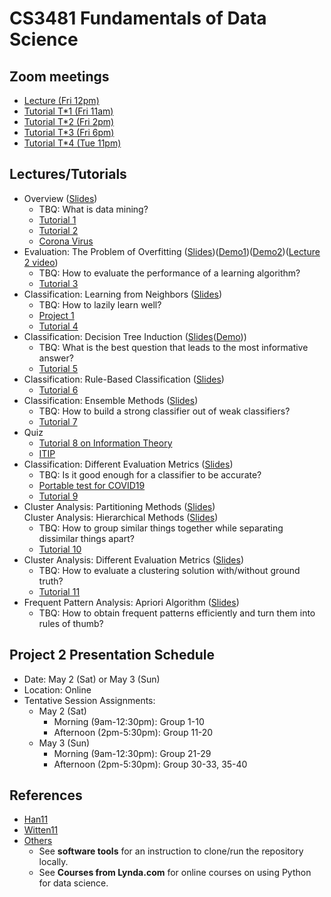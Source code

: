 # CS3481 Fundamentals of Data Science

## Zoom meetings

- [Lecture (Fri 12pm)](https://canvas.cityu.edu.hk/courses/32828/external_tools/1075)
- [Tutorial T\*1 (Fri 11am)](https://canvas.cityu.edu.hk/courses/32828/external_tools/1075)
- [Tutorial T\*2 (Fri 2pm)](https://canvas.cityu.edu.hk/courses/32828/external_tools/1075)
- [Tutorial T\*3 (Fri 6pm)](https://canvas.cityu.edu.hk/courses/32828/external_tools/1075)
- [Tutorial T\*4 (Tue 11pm)](https://canvas.cityu.edu.hk/courses/32828/external_tools/1075)

## Lectures/Tutorials

- Overview ([Slides](https://portland-my.sharepoint.com/:p:/g/personal/chaozhao6-c_ad_cityu_edu_hk/EUFq0nbl5tFHpKsbY0rwqcsBRy2ANsxS0CP_4O4TrZ1qwg?e=zY3455))
  - TBQ: What is data mining?
  - [Tutorial 1](./CS3481_Tutorial_1.ipynb)
  - [Tutorial 2](./CS3481_Tutorial_2.ipynb)
  - [Corona Virus](./CS3481_Coronavirus.ipynb)
- Evaluation: The Problem of Overfitting ([Slides](https://portland-my.sharepoint.com/:p:/g/personal/chaozhao6-c_ad_cityu_edu_hk/ER0JRhCMp0JMob9Qa7Sp1DIBkQK2WiYu3ybJhUqryuKWNg?e=QZ9JHo))([Demo1](./CS3481_Unbiased_estimate.ipynb))([Demo2](./CS3481_Biased_estimate.ipynb))([Lecture 2 video](https://cityu.zoom.us/rec/share/-JxVE-DJ2WdLbK_N1B7NC4EsPIrKeaa8gCQe_vNeyxz3gRJW2de9xtP80M_7pViD))
  - TBQ: How to evaluate the performance of a learning algorithm?
  - [Tutorial 3](./CS3481_Tutorial_3.ipynb)
- Classification: Learning from Neighbors ([Slides](https://portland-my.sharepoint.com/:p:/g/personal/chaozhao6-c_ad_cityu_edu_hk/EXxoh501hWpEix3mv_nc9wEBBaHyhFg1S415B3nqq0pwsA?e=LLUNk5))
  - TBQ: How to lazily learn well?
  - [Project 1](./CS3481_Project_1.ipynb)
  - [Tutorial 4](./CS3481_Tutorial_4.ipynb)
- Classification: Decision Tree Induction ([Slides](https://portland-my.sharepoint.com/:p:/g/personal/chaozhao6-c_ad_cityu_edu_hk/EeYvKK-sXfZGkw5Mmo6rTeYBOQzk3_PDGkQjxzA6t2YUcQ?e=0hhCtL)([Demo](./CS3481_Information_Quantities_for_Decision_Tree.ipynb)))
  - TBQ: What is the best question that leads to the most informative answer?
  - [Tutorial 5](./CS3481_Tutorial_5.ipynb)
- Classification: Rule-Based Classification ([Slides](https://portland-my.sharepoint.com/:p:/g/personal/chaozhao6-c_ad_cityu_edu_hk/ERWnmEi3qjBJuZvpYS-GxksBySP4H19vv975C04z-Q35ow?e=jHZ93g))
  - [Tutorial 6](./CS3481_Tutorial_6.ipynb)
- Classification: Ensemble Methods ([Slides](https://portland-my.sharepoint.com/:p:/g/personal/chaozhao6-c_ad_cityu_edu_hk/EZLz1YI9j4VNouu9lDJelwUBs3ENkffabTZDdEj5BJBNcg?e=nd3Nb3))
  - TBQ: How to build a strong classifier out of weak classifiers?
  - [Tutorial 7](./CS3481_Tutorial_7.ipynb)
- Quiz
  - [Tutorial 8 on Information Theory](https://portland-my.sharepoint.com/:p:/g/personal/chaozhao6-c_ad_cityu_edu_hk/Efll4DPOp6NMpUdguEMClu0BvqiFDSrsOZgD7MYiLJ86AA?e=EOyRPc)
  - [ITIP](http://xitip.epfl.ch/)
- Classification: Different Evaluation Metrics ([Slides](https://portland-my.sharepoint.com/:p:/g/personal/chaozhao6-c_ad_cityu_edu_hk/EZJSd9L1JTdNqHVvgQbyTv0Bu9Wl6X7JgCsTXVpUDw0W_w?e=ouq0Sc))
  - TBQ: Is it good enough for a classifier to be accurate?
  - [Portable test for COVID19](https://www.nature.com/articles/d41587-020-00010-2)
  - [Tutorial 9](./CS3481_Tutorial_9.ipynb)
- Cluster Analysis: Partitioning Methods ([Slides](https://portland-my.sharepoint.com/:p:/g/personal/chaozhao6-c_ad_cityu_edu_hk/EUR8Su2iexhJk3XFMXr26NoBADzQA_NmhoNsB9fNFHhE6w?e=zSOaHB))<br>
Cluster Analysis: Hierarchical Methods ([Slides](https://portland-my.sharepoint.com/:p:/g/personal/chaozhao6-c_ad_cityu_edu_hk/EYwEnD-ebZFOkWU0DuWt_WQBwzT3s21RBKSqxR7DBYdFLA?e=s4S6Xc))
  - TBQ: How to group similar things together while separating dissimilar things apart?
  - [Tutorial 10](./CS3481_Tutorial_10.ipynb)
- Cluster Analysis: Different Evaluation Metrics ([Slides](https://portland-my.sharepoint.com/:p:/g/personal/chaozhao6-c_ad_cityu_edu_hk/ESadDc4f_A5Lg1TfI4yCnUYBdry9dfgKsw4t6TrN71_cRA?e=ywiRg4))
  - TBQ: How to evaluate a clustering solution with/without ground truth?
  - [Tutorial 11](./CS3481_Tutorial_11.ipynb)
- Frequent Pattern Analysis: Apriori Algorithm ([Slides](https://portland-my.sharepoint.com/:p:/g/personal/chaozhao6-c_ad_cityu_edu_hk/ER4h3j4aCLpCgDrn8b9dnkYBgDXAQL9l7Wrlg6TG2U74Qg?e=h50ACw))
  - TBQ: How to obtain frequent patterns efficiently and turn them into rules of thumb?

## Project 2 Presentation Schedule
- Date: May 2 (Sat) or May 3 (Sun)
- Location: Online
- Tentative Session Assignments:
  - May 2 (Sat)
    - Morning (9am-12:30pm): Group 1-10
    - Afternoon (2pm-5:30pm): Group 11-20
  - May 3 (Sun)
    - Morning (9am-12:30pm): Group 21-29
    - Afternoon (2pm-5:30pm): Group 30-33, 35-40

## References

- [Han11](http://www.sciencedirect.com/science/book/9780123814791)
- [Witten11](http://ebookcentral.proquest.com/lib/cityuhk/detail.action?docID=634862)
- [Others](./CS3481_References.ipynb)
  - See **software tools** for an instruction to clone/run the repository locally.
  - See **Courses from Lynda.com** for online courses on using Python for data science.
